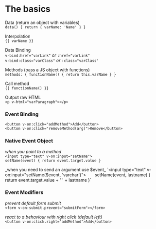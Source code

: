 # The basics

Data (return an object with variables)  
`data() { return { varName: 'Name' } }`  

Interpolation  
`{{ varName }}`  

Data Binding  
`v-bind:href="varLink"` _or_ `:href="varLink"`  
`v-bind:class="varClass"` _or_ `:class="varClass"`  

Methods (pass a JS object with functions)  
`methods: { functionName() { return this.varName } }`  

Call method  
`{{ functionName() }}`  

Output raw HTML  
`<p v-html="varParagraph"></p>`  

### Event Binding  
`<button v-on:click="addMethod">Add</button>`  
`<button v-on:click="removeMethod(arg)">Remove</button>`  

### Native Event Object  
_when you point to a method_  
`<input type="text" v-on:input="setName">`   
`setName(event) { return event.target.value }`  

_when you need to send an argument use $event_  
`<input type="text" v-on:input="setName($event, 'varchar')">`   
`setName(event, lastname) { return event.target.value + ' ' + lastname }`  

### Event Modifiers  
_prevent default form submit_  
`<form v-on:submit.prevent="submitForm"></form>`  

_react to a behaviour with right click (default left)_  
`<button v-on:click.right="addMethod">Add</button>`  


